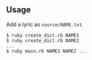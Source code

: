 ## Usage

Add a lyric as `source/NAME.txt`.

```
$ ruby create_dict.rb NAME1
$ ruby create_dict.rb NAME2
...
$ ruby main.rb NAME1 NAME2 ...
```

